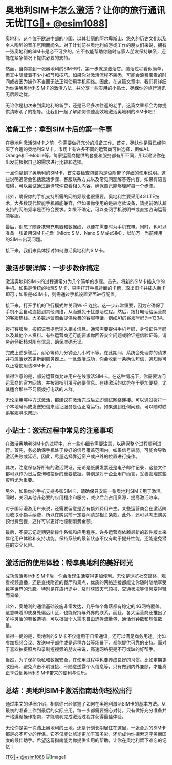 # 奥地利SIM卡怎么激活？让你的旅行通讯无忧[[TG💪+ @esim1088](https://t.me/s/esim1088)]

奥地利，这个位于欧洲中部的小国，以其壮丽的阿尔卑斯山、悠久的历史文化以及令人陶醉的音乐氛围而闻名。对于计划前往奥地利旅游或工作的朋友们来说，拥有一张奥地利的SIM卡是必不可少的。它不仅能帮助你随时与家人朋友保持联系，还能在紧急情况下提供必要的支持。

然而，当你拿到一张奥地利的SIM卡时，第一步就是激活它。激活过程看似简单，但其中隐藏着不少小细节和技巧。如果你对激活流程不熟悉，可能会浪费宝贵的时间或者因为操作不当而无法正常使用手机网络。因此，在这篇文章中，我们将详细为你讲解奥地利SIM卡的激活方法，并分享一些实用的小贴士，确保你的旅行通讯无后顾之忧。

无论你是初次来到奥地利的新手，还是已经多次往返的老手，这篇文章都会为你提供清晰明了的指导。让我们一起了解如何快速高效地激活奥地利的SIM卡吧！

## 准备工作：拿到SIM卡后的第一件事

在奥地利激活SIM卡之前，你需要做好充分的准备工作。首先，确认你是否已经购买了合适的奥地利SIM卡。市场上有许多不同的运营商可供选择，例如A1、Orange和T-Mobile等。每家运营商提供的套餐和服务都有所不同，所以建议你在出发前根据自己的需求进行比较和选择。

一旦你拿到了奥地利的SIM卡，首先要检查包装内是否附带了详细的使用说明。这些说明通常会包括激活步骤、客服联系方式以及常见问题解答等内容。如果有语言障碍，可以尝试通过翻译软件查看相关内容，确保自己能够理解每一个步骤。

此外，确保你的手机支持所需的网络频段也很重要。奥地利主要采用4G LTE技术，大多数现代智能手机都能兼容，但如果你使用的是较老款设备，请提前确认其支持的网络频率是否符合要求。如果不确定，可以查阅手机说明书或直接咨询运营商客服。

最后，别忘了随身携带充电器和数据线，以便在需要时为手机充电。同时，也可以准备一张备用SIM卡托盘（Micro SIM、Nano SIM或eSIM），以防万一当前使用的SIM卡出现问题。

接下来，我们来具体探讨如何激活奥地利的SIM卡。

## 激活步骤详解：一步步教你搞定

激活奥地利SIM卡的过程通常分为几个简单的步骤。首先，将新的SIM卡插入你的手机。如果是传统的物理SIM卡，只需打开手机背面的卡槽，取出旧卡并插入新卡即可；如果是eSIM卡，则需通过手机设置界面进行配置。

接下来，打开手机的飞行模式并关闭Wi-Fi连接。这一步非常重要，因为它确保了手机不会自动连接到其他网络，从而避免干扰激活过程。然后，拨打电话给运营商的客服热线。大多数运营商会提供免费的客服电话，例如A1的客服号码为*123#。

拨打客服后，按照语音提示输入相关信息。通常需要提供手机号码、身份证件号码以及其他个人资料。有些运营商还可能要求你回答安全问题或验证短信验证码。请务必仔细核对所有信息，确保准确无误。

完成上述步骤后，耐心等待几分钟至几小时不等。在此期间，系统会处理你的请求并将激活状态更新到服务器上。一旦激活成功，你会收到一条确认短信，通知你可以正常使用该SIM卡了。

值得注意的是，部分运营商允许用户在线激活SIM卡。在这种情况下，你需要访问运营商的官方网站，并按照指引填写必要信息。在线激活的优势在于更加便捷，尤其适合那些不习惯拨打电话的人群。

无论采用哪种方式激活，都建议在激活完成后立即测试网络连接。可以通过拨打一个本地号码或发送短信来验证服务是否正常运行。如果遇到任何问题，可以随时联系客服寻求帮助。

## 小贴士：激活过程中常见的注意事项

在激活奥地利SIM卡的过程中，有一些小细节需要注意，以确保整个过程顺利进行。首先，务必确保手机处于良好的信号覆盖范围内。如果信号较弱，可能会导致激活失败或延迟。因此，尽量选择靠近窗户或户外的位置进行操作。

其次，注意保存好所有的激活凭证。无论是纸质发票还是电子邮件记录，这些文件都可以作为日后查询和投诉的重要依据。特别是对于企业用户而言，妥善管理这些资料尤为重要。

另外，如果你的手机支持多张SIM卡，请确保只安装一张奥地利SIM卡用于激活。同时，关闭其他非必要的应用程序和服务，减少后台占用资源，提高激活效率。

对于国际漫游用户来说，还需要留意是否有额外费用产生。某些运营商会在激活阶段收取小额手续费，所以在购买前一定要问清楚相关条款。此外，还可以考虑购买预付费套餐，这样可以更好地控制消费金额。

最后，不要忘记定期更新操作系统和应用程序。许多运营商依赖最新的软件版本来优化用户体验和支持功能。保持系统的最新状态不仅有助于提升性能，还能避免潜在的安全风险。

## 激活后的使用体验：畅享奥地利的美好时光

成功激活奥地利SIM卡后，你会发现生活变得更加便利。无论是浏览社交媒体、观看视频直播，还是查找附近的餐厅和景点，优质的网络连接都能让你随时随地享受数字世界的乐趣。特别是在旅行途中，及时获取天气预报、交通状况等信息变得轻而易举。

此外，奥地利的通信基础设施非常发达，几乎每个角落都有稳定的4G网络覆盖。这意味着即使身处偏远山区，也能保持与外界的联系。而且，各大运营商还推出了多种灵活的套餐选项，可以根据个人需求自由选择流量包、通话分钟数和短信数量。

值得一提的是，奥地利的SIM卡不仅适用于日常通讯，还可以满足商务用途。比如参加视频会议、发送电子邮件或是远程办公等场景下，都能提供可靠的支持。而对于喜欢拍摄照片和录制短视频的朋友来说，高速网络更是不可或缺的好帮手。

当然，为了保护隐私和数据安全，在使用过程中也要养成良好的习惯。比如定期更改密码、避免点击不明链接、不随意透露个人信息等。只有做到内外兼顾，才能真正享受到奥地利SIM卡带来的便利与快乐。

## 总结：奥地利SIM卡激活指南助你轻松出行

通过本文的详细介绍，相信你已经掌握了如何在奥地利激活SIM卡的基本方法。从最初的准备工作到最后的实际应用，每一步都需要细心对待。只有做好充分准备并严格遵循操作指南，才能顺利完成激活过程并获得最佳体验。

无论你是第一次踏上奥地利的土地，还是计划长期居住在这里，一张合适的SIM卡都是必不可少的伴侣。它不仅能让旅途更加丰富多彩，还能成为你探索这座美丽国度的最佳助手。希望这篇指南能为你提供实用的帮助，让你在奥地利留下难忘的记忆！

[[TG💪+ @esim1088](https://t.me/s/esim1088) ![Image](https://i.postimg.cc/4NQfJmqS/Snipaste-2025-05-13-00-14-12.png)]